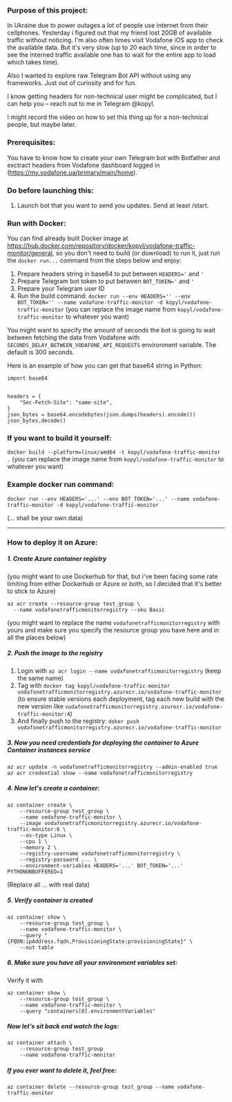 ### Purpose of this project:

In Ukraine due to power outages a lot of people use internet from their cellphones.
Yesterday i figured out that my friend lost 20GB of available traffic without noticing.
I'm also often times visit Vodafone iOS app to check the available data. But it's very slow (up to 20 each time, since in order to see the interned traffic available one has to wait for the entire app to load which takes time).

Also I wanted to explore raw Telegram Bot API without using any frameworks. Just out of curiosity and for fun.

I know getting headers for non-technical user might be complicated, but I can help you – reach out to me in Telegram @kopyl.

I might record the video on how to set this thing up for a non-technical people, but maybe later.

### Prerequisites:

You have to know how to create your own Telegram bot with Botfather and exctract headers from Vodafone dashboard logged in (https://my.vodafone.ua/primary/main/home).

### Do before launching this:

1. Launch bot that you want to send you updates. Send at least /start.

### Run with Docker:

You can find already built Docker image at https://hub.docker.com/repository/docker/kopyl/vodafone-traffic-monitor/general, so you don't need to build (or download) to run it, just run the `docker run...` command from the steps below and enjoy:

1. Prepare headers string in base64 to put between `HEADERS='` and `'`
2. Prepare Telegram bot token to put between `BOT_TOKEN='` and `'`
3. Prepare your Telegram user ID
4. Run the build command:
   `docker run --env HEADERS='' --env BOT_TOKEN='' --name vodafone-traffic-monitor -d kopyl/vodafone-traffic-monitor`
   (you can replace the image name from `kopyl/vodafone-traffic-monitor` to whatever you want)

You might want to specify the amount of seconds the bot is going to wait between fetching the data from Vodafone with `SECONDS_DELAY_BETWEEN_VODAFONE_API_REQUESTS` environment variable. The default is 300 seconds.

Here is an example of how you can get that base64 string in Python:

```
import base64


headers = {
    "Sec-Fetch-Site": "same-site",
}
json_bytes = base64.encodebytes(json.dumps(headers).encode())
json_bytes.decode()
```

### If you want to build it yourself:

`docker build --platform=linux/amd64 -t kopyl/vodafone-traffic-monitor .`
(you can replace the image name from `kopyl/vodafone-traffic-monitor` to whatever you want)

### Example docker run command:

```
docker run --env HEADERS='...' --env BOT_TOKEN='...' --name vodafone-traffic-monitor -d kopyl/vodafone-traffic-monitor
```

(... shall be your own data)

---

### How to deploy it on Azure:

##### 1. Create Azure container registry

(you might want to use Dockerhub for that, but i've been facing some rate limiting from either Dockerhub or Azure or both, so I decided that it's better to stick to Azure)

```
az acr create --resource-group test_group \
  --name vodafonetrafficmonitorregistry --sku Basic
```

(you might want to replace the name `vodafonetrafficmonitorregistry` with yours and make sure you specify the resource group you have here and in all the places below)

##### 2. Push the image to the registry

1. Login with `az acr login --name vodafonetrafficmonitorregistry` (keep the same name)
2. Tag with `docker tag kopyl/vodafone-traffic-monitor vodafonetrafficmonitorregistry.azurecr.io/vodafone-traffic-monitor` (to ensure stable versions each deployment, tag each new build with the new version like `vodafonetrafficmonitorregistry.azurecr.io/vodafone-traffic-monitor:4`)
3. And finally push to the registry: `doker push vodafonetrafficmonitorregistry.azurecr.io/vodafone-traffic-monitor`

##### 3. Now you need credentials for deploying the container to Azure Container instances service

```
az acr update -n vodafonetrafficmonitorregistry --admin-enabled true
az acr credential show --name vodafonetrafficmonitorregistry
```

##### 4. Now let's create a container:

```
az container create \
    --resource-group test_group \
    --name vodafone-traffic-monitor \
    --image vodafonetrafficmonitorregistry.azurecr.io/vodafone-traffic-monitor:6 \
    --os-type Linux \
    --cpu 1 \
    --memory 2 \
    --registry-username vodafonetrafficmonitorregistry \
    --registry-password ... \
    --environment-variables HEADERS='...' BOT_TOKEN='...' PYTHONUNBUFFERED=1
```

(Replace all ... with real data)

##### 5. Verify container is created

```
az container show \
    --resource-group test_group \
    --name vodafone-traffic-monitor \
    --query "{FQDN:ipAddress.fqdn,ProvisioningState:provisioningState}" \
    --out table
```

##### 6. Make sure you have all your environment variables set:

Verify it with

```
az container show \
    --resource-group test_group \
    --name vodafone-traffic-monitor \
    --query "containers[0].environmentVariables"
```

##### Now let's sit back end watch the logs:

```
az container attach \
    --resource-group test_group
    --name vodafone-traffic-monitor
```

##### If you ever want to delete it, feel free:

`az container delete --resource-group test_group --name vodafone-traffic-monitor`
